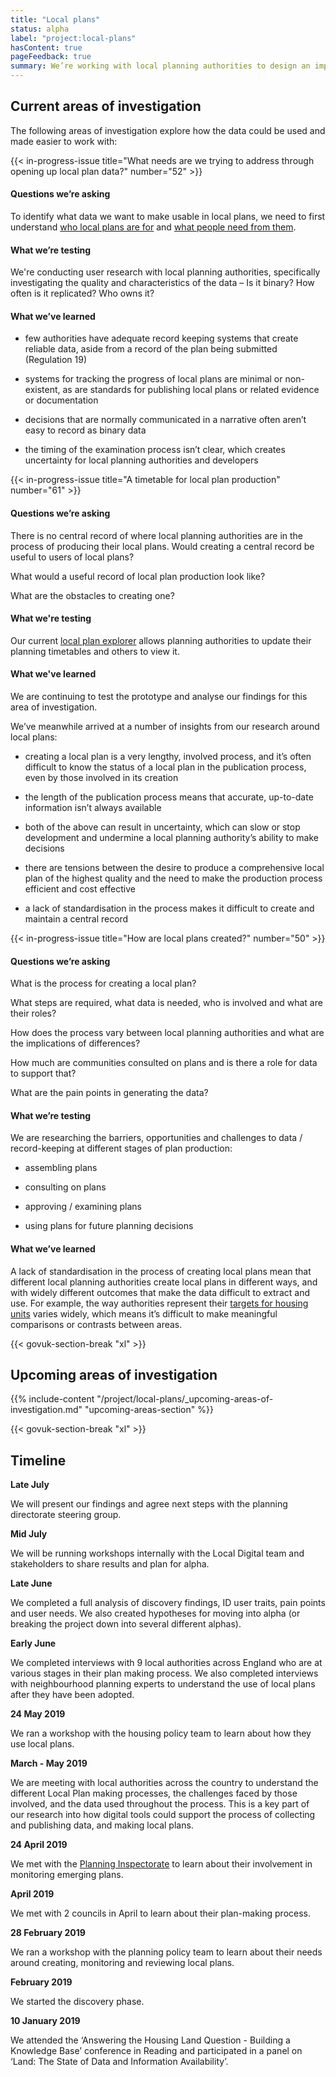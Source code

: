 ```yaml
---
title: "Local plans"
status: alpha
label: "project:local-plans"
hasContent: true
pageFeedback: true
summary: We’re working with local planning authorities to design an improved format for publishing local plan data so that it’s easy to find, use and trust.
---
```


## Current areas of investigation

The following areas of investigation explore how the data could be used and made easier to work with:

{{< in-progress-issue title="What needs are we trying to address through opening up local plan data?" number="52" >}}

#### Questions we’re asking

To identify what data we want to make usable in local plans, we need to first understand [who local plans are for](https://github.com/digital-land/digital-land/issues/51) and [what people need from them](https://github.com/digital-land/digital-land/issues/57).

#### What we’re testing

We're conducting user research with local planning authorities, specifically investigating the quality and characteristics of the data – Is it binary? How often is it replicated? Who owns it?

#### What we’ve learned

* few authorities have adequate record keeping systems that create reliable data, aside from a record of the plan being submitted (Regulation 19)

* systems for tracking the progress of local plans are minimal or non-existent, as are standards for publishing local plans or related evidence or documentation

* decisions that are normally communicated in a narrative often aren’t easy to record as binary data

* the timing of the examination process isn’t clear, which creates uncertainty for local planning authorities and developers

{{< in-progress-issue title="A timetable for local plan production" number="61" >}}

#### Questions we’re asking

There is no central record of where local planning authorities are in the process of producing their local plans. Would creating a central record be useful to users of local plans?

What would a useful record of local plan production look like?

What are the obstacles to creating one?

#### What we're testing

Our current [local plan explorer](https://local-plans-prototype.herokuapp.com/local-plans) allows planning authorities to update their planning timetables and others to view it.

#### What we've learned

We are continuing to test the prototype and analyse our findings for this area of investigation.

We’ve meanwhile arrived at a number of insights from our research around local plans:

* creating a local plan is a very lengthy, involved process, and it’s often difficult to know the status of a local plan in the publication process, even by those involved in its creation

* the length of the publication process means that accurate, up-to-date information isn’t always available

* both of the above can result in uncertainty, which can slow or stop development and undermine a local planning authority’s ability to make decisions

* there are tensions between the desire to produce a comprehensive local plan of the highest quality and the need to make the production process efficient and cost effective

* a lack of standardisation in the process makes it difficult to create and maintain a central record

{{< in-progress-issue title="How are local plans created?" number="50" >}}

#### Questions we’re asking

What is the process for creating a local plan?

What steps are required, what data is needed, who is involved and what are their roles?

How does the process vary between local planning authorities and what are the implications of differences?

How much are communities consulted on plans and is there a role for data to support that?

What are the pain points in generating the data?

#### What we’re testing

We are researching the barriers, opportunities and challenges to data / record-keeping at different stages of plan production:

* assembling plans

* consulting on plans

* approving / examining plans

* using plans for future planning decisions

#### What we’ve learned

A lack of standardisation in the process of creating local plans mean that different local planning authorities create local plans in different ways, and with widely different outcomes that make the data difficult to extract and use. For example, the way authorities represent their [targets for housing units](https://digital-land.github.io/project/housing-numbers/) varies widely, which means it’s difficult to make meaningful comparisons or contrasts between areas.

{{< govuk-section-break "xl" >}}

## Upcoming areas of investigation

{{% include-content "/project/local-plans/_upcoming-areas-of-investigation.md" "upcoming-areas-section" %}}

{{< govuk-section-break "xl" >}}

## Timeline

**Late July**

We will present our findings and agree next steps with the planning directorate steering group.

**Mid July**

We will be running workshops internally with the Local Digital team and stakeholders to share results and plan for alpha.

**Late June**

We completed a full analysis of discovery findings, ID user traits, pain points and user needs. We also created hypotheses for moving into alpha (or breaking the project down into several different alphas).

**Early June**

We completed interviews with 9 local authorities across England who are at various stages in their plan making process. We also completed interviews with neighbourhood planning experts to understand the use of local plans after they have been adopted.

**24 May 2019**

We ran a workshop with the housing policy team to learn about how they use local plans.

**March - May 2019**

We are meeting with local authorities across the country to understand the different Local Plan making processes, the challenges faced by those involved, and the data used throughout the process. This is a key part of our research into how digital tools could support the process of collecting and publishing data, and making local plans.

**24 April 2019**

We met with the [Planning Inspectorate](https://www.gov.uk/government/organisations/planning-inspectorate) to learn about their involvement in monitoring emerging plans.

**April 2019**

We met with 2 councils in April to learn about their plan-making process.

**28 February 2019**

We ran a workshop with the planning policy team to learn about their needs around creating, monitoring and reviewing local plans.

**February 2019**

We started the discovery phase.

**10 January 2019**

We attended the ‘Answering the Housing Land Question - Building a Knowledge Base’ conference in Reading and participated in a panel on ‘Land: The State of Data and Information Availability’.
